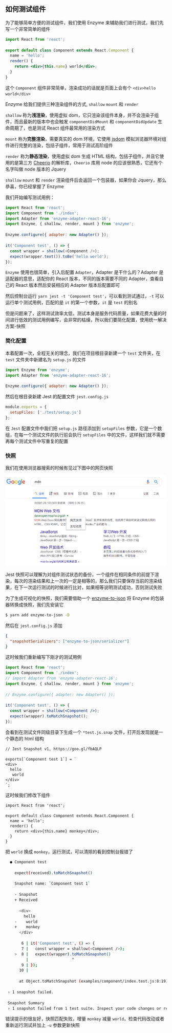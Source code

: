 ## 如何测试组件

为了能够简单方便的测试组件，我们使用 Enzyme 来辅助我们进行测试，我们先写一个非常简单的组件

```jsx
import React from 'react';

export default class Component extends React.Component {
  name = 'hello';
  render() {
    return <div>{this.name} world</div>;
  }
}
```

这个 `Component` 组件非常简单，渲染成功的话就是页面上会有个 `<div>hello world</div>`

Enzyme 给我们提供三种渲染组件的方式, `shallow` `mount` 和 `render`

`shallow` 称为**浅渲染**，使用虚拟 dom，它只渲染该组件本身，并不会渲染子组件，而且最新的版本中也会触发 `componentDidMount` 和 `componentDidUpdate` 生命周期了，也是测试 React 组件最常用的渲染方式

`mount` 称为**完整渲染**，需要真实的 dom 环境，它使用 [jsdom](https://github.com/jsdom/jsdom) 模拟浏览器环境对组件进行完整的渲染，包括子组件，常用于测试高阶组件

`render` 称为**静态渲染**，使用虚拟 dom 生成 HTML 结构，包括子组件，并且它使用的是第三方 [Cheerio](http://cheeriojs.github.io/cheerio/) 的解析库，`Cheerio` 库用 node 的应该很熟悉，它还有个名字叫做 node 版本的 Jquery

`shallow` `mount` 和 `render` 渲染组件后会返回一个包装器，如果你会 Jquery，那么恭喜，你已经掌握了 Enzyme

我们开始编写测试用例：

```js
import React from 'react';
import Component from './index';
import Adapter from 'enzyme-adapter-react-16';
import Enzyme, { shallow, render, mount } from 'enzyme';

Enzyme.configure({ adapter: new Adapter() });

it('Component test', () => {
  const wrapper = shallow(<Component />);
  expect(wrapper.text()).toBe('hello world');
});
```

`Enzyme` 使用也很简单，引入后配置 `Adapter`，Adapter 是干什么的？Adapter 是适配器的意思，适配你的 React 版本，不同的版本需要不同的 Adapter，查看自己的 React 版本然后安装相应的 Adapter 版本后配置即可

然后控制台运行 `yarn jest -t 'Component test'`，可以看到测试通过，`-t` 可以运行单个测试用例，匹配的是 `it` 的第一个参数，`it` 是 `test` 的别名

但是问题来了，这样测试效率太低，测试本身是服务代码质量，如果花费大量的时间进行低效的测试用例编写，会非常的枯燥，所以我们要简化配置，使用统一解决方案-快照

### 简化配置

本着配置一次，全程无关的理念，我们在项目根目录新建一个 `test` 文件夹，在 `test` 文件夹中新建名为 `setup.js` 的文件

```js
import Enzyme from 'enzyme';
import Adapter from 'enzyme-adapter-react-16';

Enzyme.configure({ adapter: new Adapter() });
```

然后在根目录新建 Jest 的配置文件 `jest.config.js`

```js
module.exports = {
  setupFiles: ['./test/setup.js']
};
```

在 `Jest` 配置文件中我们把 `setup.js` 路径添加到 `setupFiles` 参数，它是一个数组，在每一个测试文件的执行前会执行 `setupFiles` 中的文件，这样我们就不需要再每个测试文件中写重复的配置

### 快照

我们在使用浏览器搜索的时候有见过下图中的网页快照

![快照](/examples/component/imgs/214147.png)

Jest 快照可以理解为对组件测试状态的备份，一个组件在相同条件的前提下渲染，每次的渲染结果和上一次的一定是相等的，那么我们只要保存当前的渲染结果，在下一次运行测试的时候进行比对，如果相等说明测试成功，否则测试失败

为了生成可视化的快照，我们需要借助一个 [enzyme-to-json](https://github.com/adriantoine/enzyme-to-json#readme) 将 Enzyme 的包装器转换成快照，我们先安装它

```bash
$ yarn add enzyme-to-json -D
```

然后在 `jest.config.js` 添加

```json
{
  "snapshotSerializers": ["enzyme-to-json/serializer"]
}
```

这时候我们重新编写下刚才的测试用例

```jsx
import React from 'react';
import Component from './index';
// import Adapter from 'enzyme-adapter-react-16';
import Enzyme, { shallow, render, mount } from 'enzyme';

// Enzyme.configure({ adapter: new Adapter() });

it('Component test', () => {
  const wrapper = shallow(<Component />);
  expect(wrapper).toMatchSnapshot();
});
```

会看到在测试文件同级目录下生成一个 `*test.js.snap` 文件，打开后发现就是一个静态的 html 结构

```
// Jest Snapshot v1, https://goo.gl/fbAQLP

exports[`Component test 1`] = `
<div>
  hello
   world
</div>
`;
```

这时候我们修改下组件

```
import React from 'react';

export default class Component extends React.Component {
  name = 'hello';
  render() {
    return <div>{this.name} monkey</div>;
  }
}
```

把 `world` 换成 `monkey`，运行测试，可以清除的看到控制台报错了

```bash
  ● Component test

    expect(received).toMatchSnapshot()

    Snapshot name: `Component test 1`

    - Snapshot
    + Received

      <div>
        hello
    -    world
    +    monkey
      </div>

       6 | it('Component test', () => {
       7 |   const wrapper = shallow(<Component />);
    >  8 |   expect(wrapper).toMatchSnapshot()
         |                   ^
       9 | });
      10 |

      at Object.toMatchSnapshot (examples/component/index.test.js:8:19)

 › 1 snapshot failed.

 Snapshot Summary
 › 1 snapshot failed from 1 test suite. Inspect your code changes or re-run jest with `-u` to update them.
```

错误提示的很友好，快照匹配失败，增量 `monkey` 减量 `world`，检查代码改动或者重新运行测试并加上 `-u` 参数更新快照
